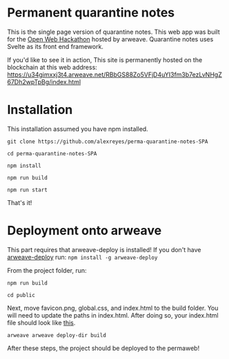 # Permanent quarantine notes

This is the single page version of quarantine notes. This web app was built for the [Open Web Hackathon](https://gitcoin.co/issue/ArweaveTeam/Bounties/1/2929) hosted by arweave. Quarantine notes uses Svelte as its front end framework.

If you'd like to see it in action, This site is permanently hosted on the blockchain at this web address: https://u34gimxxj3t4.arweave.net/RBbGS88Zo5VFjD4uYI3fm3b7ezLvNHgZ67Dh2wpTpBg/index.html


# Installation

This installation assumed you have npm installed. 

`git clone https://github.com/alexreyes/perma-quarantine-notes-SPA`

`cd perma-quarantine-notes-SPA`

`npm install`

`npm run build`

`npm run start`

That's it! 

# Deployment onto arweave

This part requires that arweave-deploy is installed! If you don't have [arweave-deploy](https://github.com/ArweaveTeam/arweave-deploy) run: 
`npm install -g arweave-deploy`

From the project folder, run: 

`npm run build`

`cd public`

Next, move favicon.png, global.css, and index.html to the build folder. You will need to update the paths in index.html. After doing so, your index.html file should look like [this](https://gist.github.com/alexreyes/9817160b96df5b4f88c7037b0ef363cd).

`arweave arweave deploy-dir build`

After these steps, the project should be deployed to the permaweb!
